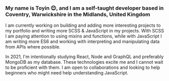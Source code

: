 ### My name is Toyin 😊, and I am a self-taught developer based in Coventry, Warwickshire in the Midlands, United Kingdom

I am currently working on building and adding more interesting projects to my portfolio and writing more SCSS & JavaScript in my projects. With SCSS I am paying attention to using mixins and functions, while with JavaScript I am writing more ES6 and working with interpreting and manipulating data from APIs where possible. 

In 2021, I'm intentionally studying React, Node and GraphQL and preferably MongoDB as my database. These technologies excite me and I cannot wait to be proficient with them. I am open to collaborations and looking to help beginners who might need help understanding JavaScript.


<!--
**toyindawudu/toyindawudu** is a ✨ _special_ ✨ repository because its `README.md` (this file) appears on your GitHub profile.

Here are some ideas to get you started:

- 📫 How to reach me: ...
- 😄 Pronouns: ...
- ⚡ Fun fact: ...
-->
